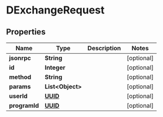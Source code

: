 
# DExchangeRequest

## Properties
Name | Type | Description | Notes
------------ | ------------- | ------------- | -------------
**jsonrpc** | **String** |  |  [optional]
**id** | **Integer** |  |  [optional]
**method** | **String** |  |  [optional]
**params** | **List&lt;Object&gt;** |  |  [optional]
**userId** | [**UUID**](UUID.md) |  |  [optional]
**programId** | [**UUID**](UUID.md) |  |  [optional]



